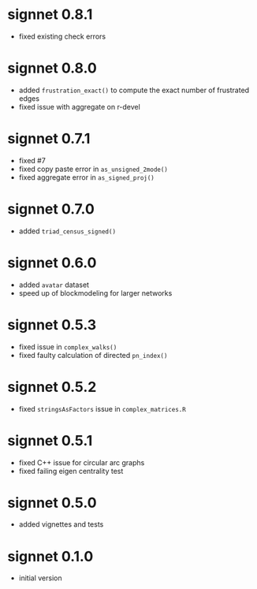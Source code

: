 # signnet 0.8.1

* fixed existing check errors

# signnet 0.8.0

* added `frustration_exact()` to compute the exact number of frustrated edges
* fixed issue with aggregate on r-devel

# signnet 0.7.1

* fixed #7
* fixed copy paste error in `as_unsigned_2mode()`
* fixed aggregate error in `as_signed_proj()`

# signnet 0.7.0

* added `triad_census_signed()`

# signnet 0.6.0

* added `avatar` dataset
* speed up of blockmodeling for larger networks

# signnet 0.5.3

* fixed issue in `complex_walks()`
* fixed faulty calculation of directed `pn_index()`

# signnet 0.5.2

* fixed `stringsAsFactors` issue in `complex_matrices.R`

# signnet 0.5.1

* fixed C++ issue for circular arc graphs
* fixed failing eigen centrality test

# signnet 0.5.0

* added vignettes and tests

# signnet 0.1.0

* initial version


